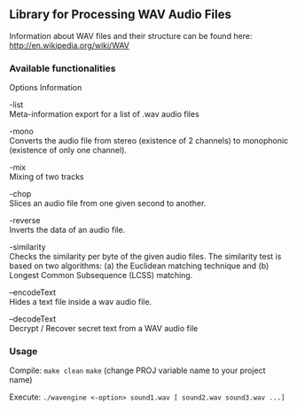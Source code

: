 ## Library for Processing WAV Audio Files

Information about WAV files and their structure can be found here: http://en.wikipedia.org/wiki/WAV

### Available functionalities
Options   Information

-list<br />Meta-information export for a list of .wav audio files

-mono<br />Converts the audio file from stereo (existence of 2 channels) to monophonic (existence of only one channel). 

-mix<br />Mixing of two tracks

-chop<br />Slices an audio file from one given second to another.

-reverse<br />Inverts the data of an audio file.

-similarity<br />Checks the similarity per byte of the given audio files. The similarity test is based on two algorithms: (a) the Euclidean matching technique and (b) Longest Common Subsequence (LCSS) matching.

–encodeText<br />Hides a text file inside a wav audio file.

–decodeText<br />Decrypt / Recover secret text from a WAV audio file

### Usage
Compile: 
`make clean`
`make`
(change PROJ variable name to your project name)

Execute:
`./wavengine <-option> sound1.wav [ sound2.wav sound3.wav ...]`
